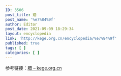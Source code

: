 ```yaml
---
ID: 3506
post_title: 焟
post_name: '%e7%84%9f'
author: Editor
post_date: 2021-09-09 18:29:34
layout: encyclopedia
link: 'http://kege.org.cn/encyclopedia/%e7%84%9f'
published: true
tags: [ ]
categories: [ ]
---
```

参考链接：<a href="http://kege.org.cn/encyclopedia/%e8%85%8a">腊 – kege.org.cn</a>